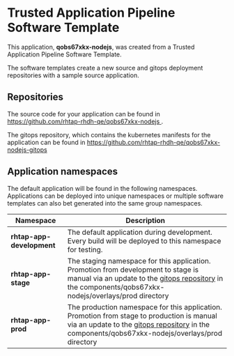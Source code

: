 # Trusted Application Pipeline Software Template

This application, **qobs67xkx-nodejs**, was created from a Trusted Application Pipeline Software Template.

The software templates create a new source and gitops deployment repositories with a sample source application. 

## Repositories

The source code for your application can be found in [https://github.com/rhtap-rhdh-qe/qobs67xkx-nodejs ](https://github.com/rhtap-rhdh-qe/qobs67xkx-nodejs ).
 
The gitops repository, which contains the kubernetes manifests for the application can be found in 
[https://github.com/rhtap-rhdh-qe/qobs67xkx-nodejs-gitops ](https://github.com/rhtap-rhdh-qe/qobs67xkx-nodejs-gitops ) 

## Application namespaces 

The default application will be found in the following namespaces. Applications can be deployed into unique namespaces or multiple software templates can also bet generated into the same group namespaces.  

|  Namespace   |  Description   |  
| -------- | -------- |   
| **rhtap-app-development** | The default application during development. Every build will be deployed to this namespace for testing. | 
| **rhtap-app-stage** | The staging namespace for this application. Promotion from development to stage is manual via an update to the [gitops repository](https://github.com/rhtap-rhdh-qe/qobs67xkx-nodejs-gitops ) in the components/qobs67xkx-nodejs/overlays/prod directory |  
| **rhtap-app-prod** | The production namespace for this application. Promotion from stage to production is manual via an update to the [gitops repository](https://github.com/rhtap-rhdh-qe/qobs67xkx-nodejs-gitops ) in the components/qobs67xkx-nodejs/overlays/prod directory | 